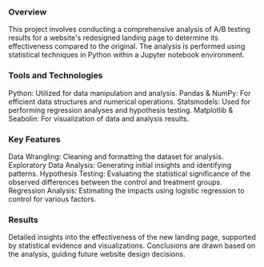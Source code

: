 ### Overview
This project involves conducting a comprehensive analysis of A/B testing results for a website's redesigned landing page to determine its effectiveness compared to the original. The analysis is performed using statistical techniques in Python within a Jupyter notebook environment.

### Tools and Technologies
Python: Utilized for data manipulation and analysis.
Pandas & NumPy: For efficient data structures and numerical operations.
Statsmodels: Used for performing regression analyses and hypothesis testing.
Matplotlib & Seabolin: For visualization of data and analysis results.

### Key Features
Data Wrangling: Cleaning and formatting the dataset for analysis.
Exploratory Data Analysis: Generating initial insights and identifying patterns.
Hypothesis Testing: Evaluating the statistical significance of the observed differences between the control and treatment groups.
Regression Analysis: Estimating the impacts using logistic regression to control for various factors.

### Results
Detailed insights into the effectiveness of the new landing page, supported by statistical evidence and visualizations. Conclusions are drawn based on the analysis, guiding future website design decisions.

